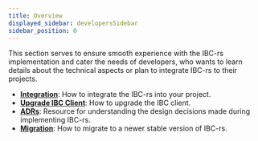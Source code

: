 ```yaml
---
title: Overview
displayed_sidebar: developersSidebar
sidebar_position: 0
---
```


This section serves to ensure smooth experience with the IBC-rs implementation
and cater the needs of developers, who wants to learn details about the technical
aspects or plan to integrate IBC-rs to their projects.

- [**Integration**](./../../developers/integration/overview): How to
  integrate the IBC-rs into your project.
- [**Upgrade IBC Client**](./../../developers/upgrades/ugrade-client.md): How to
  upgrade the IBC client.
- [**ADRs**](./../../developers/architecture/README.md): Resource for
  understanding the design decisions made during implementing IBC-rs.
- [**Migration**](./../../developers/migrations/guideline.md): How to migrate to
  a newer stable version of IBC-rs.
